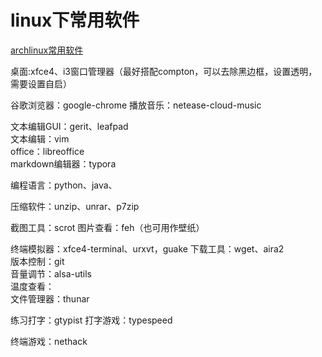 # linux下常用软件
[archlinux常用软件](http://blog.chinaunix.net/uid-26495963-id-3309581.html)

桌面:xfce4、i3窗口管理器（最好搭配compton，可以去除黑边框，设置透明，需要设置自启）

谷歌浏览器：google-chrome
播放音乐：netease-cloud-music

文本编辑GUI：gerit、leafpad  
文本编辑：vim  
office：libreoffice  
markdown编辑器：typora

编程语言：python、java、


压缩软件：unzip、unrar、p7zip

截图工具：scrot
图片查看：feh（也可用作壁纸）

终端模拟器：xfce4-terminal、urxvt，guake
下载工具：wget、aira2  
版本控制：git  
音量调节：alsa-utils  
温度查看：  
文件管理器：thunar  

练习打字：gtypist
打字游戏：typespeed

终端游戏：nethack
